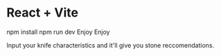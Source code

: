 # React + Vite

npm install
npm run dev
Enjoy Enjoy

Input your knife characteristics and it'll give you stone reccomendations.
